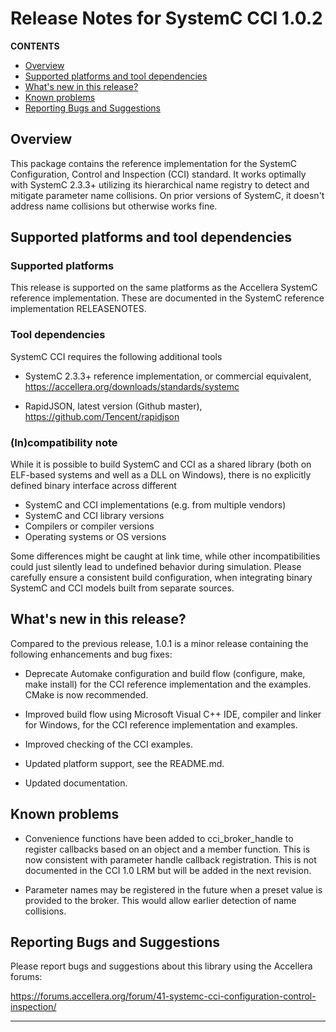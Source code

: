 Release Notes for SystemC CCI 1.0.2
===================================

**CONTENTS**
 * [Overview][overview]
 * [Supported platforms and tool dependencies][support]
 * [What's new in this release?][new]
 * [Known problems][problem]
 * [Reporting Bugs and Suggestions][bugs]


Overview
--------

This package contains the reference implementation for the SystemC 
Configuration, Control and Inspection (CCI) standard. It works optimally with
SystemC 2.3.3+ utilizing its hierarchical name registry to detect and mitigate 
parameter name collisions. On prior versions of SystemC, it doesn't address name
collisions but otherwise works fine.


Supported platforms and tool dependencies
-----------------------------------------

### Supported platforms

This release is supported on the same platforms as the Accellera SystemC
reference implementation. These are documented in the SystemC reference
implementation RELEASENOTES.

### Tool dependencies

SystemC CCI requires the following additional tools

  * SystemC 2.3.3+ reference implementation, or commercial equivalent, 
    https://accellera.org/downloads/standards/systemc

  * RapidJSON, latest version (Github master), 
    https://github.com/Tencent/rapidjson

### (In)compatibility note

While it is possible to build SystemC and CCI as a shared library (both on
ELF-based systems and well as a DLL on Windows), there is no explicitly
defined binary interface across different

  - SystemC and CCI implementations (e.g. from multiple vendors)
  - SystemC and CCI library versions
  - Compilers or compiler versions
  - Operating systems or OS versions

Some differences might be caught at link time, while other incompatibilities
could just silently lead to undefined behavior during simulation.  Please
carefully ensure a consistent build configuration, when integrating binary
SystemC and CCI models built from separate sources.


What's new in this release?
---------------------------

Compared to the previous release, 1.0.1 is a minor release containing the
following enhancements and bug fixes:

 * Deprecate Automake configuration and build flow (configure, make,
   make install) for the CCI reference implementation and the examples.
   CMake is now recommended.

 * Improved build flow using Microsoft Visual C++ IDE, compiler and linker
   for Windows, for the CCI reference implementation and examples.

 * Improved checking of the CCI examples.

 * Updated platform support, see the README.md.

 * Updated documentation.


Known problems
--------------

 * Convenience functions have been added to cci_broker_handle to register
   callbacks based on an object and a member function. This is now consistent 
   with parameter handle callback registration. This is not documented in the 
   CCI 1.0 LRM but will be added in the next revision.

 * Parameter names may be registered in the future when a preset value is
   provided to the broker. This would allow earlier detection of name
   collisions.


Reporting Bugs and Suggestions
------------------------------

Please report bugs and suggestions about this library using the Accellera
forums:

  https://forums.accellera.org/forum/41-systemc-cci-configuration-control-inspection/

  --------------------------------------------------------------------------


[overview]: #overview
[support]: #supported-platforms-and-tool-dependencies
[new]: #whats-new-in-this-release
[problem]: #known-problems
[bugs]: #reporting-bugs-and-suggestions
